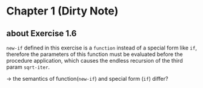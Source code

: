 # Chapter 1 (Dirty Note)

## about Exercise 1.6

`new-if` defined in this exercise is a `function` instead of a special form like `if`, therefore the parameters of this function must be evaluated before the procedure application, which causes the endless recursion of the third param `sqrt-iter`.

-> the semantics of function(`new-if`) and special form (`if`) differ?


